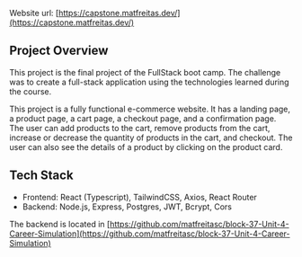 Website url: [https://capstone.matfreitas.dev/](https://capstone.matfreitas.dev/)

## Project Overview

This project is the final project of the FullStack boot camp. The challenge was to create a full-stack application using the technologies learned during the course. 

This project is a fully functional e-commerce website. It has a landing page, a product page, a cart page, a checkout page, and a confirmation page. The user can add products to the cart, remove products from the cart, increase or decrease the quantity of products in the cart, and checkout. The user can also see the details of a product by clicking on the product card.

## Tech Stack

- Frontend: React (Typescript), TailwindCSS, Axios, React Router
- Backend: Node.js, Express, Postgres, JWT, Bcrypt, Cors

The backend is located in [https://github.com/matfreitasc/block-37-Unit-4-Career-Simulation](https://github.com/matfreitasc/block-37-Unit-4-Career-Simulation)

